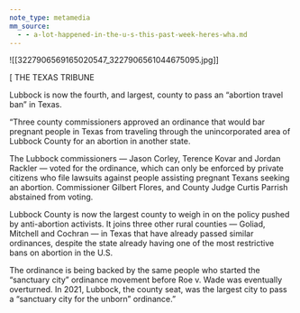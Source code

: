 ```yaml
---
note_type: metamedia
mm_source:
  - - a-lot-happened-in-the-u-s-this-past-week-heres-wha.md
---
```


![[3227906569165020547_3227906561044675095.jpg]]

[ THE TEXAS TRIBUNE

Lubbock is now the fourth, and largest,
county to pass an “abortion travel ban”
in Texas.

“Three county commissioners approved an ordinance that
would bar pregnant people in Texas from traveling through
the unincorporated area of Lubbock County for an abortion
in another state.

The Lubbock commissioners — Jason Corley, Terence
Kovar and Jordan Rackler — voted for the ordinance, which
can only be enforced by private citizens who file lawsuits
against people assisting pregnant Texans seeking an
abortion. Commissioner Gilbert Flores, and County Judge
Curtis Parrish abstained from voting.

Lubbock County is now the largest county to weigh in on
the policy pushed by anti-abortion activists. It joins three
other rural counties — Goliad, Mitchell and Cochran — in
Texas that have already passed similar ordinances,
despite the state already having one of the most restrictive
bans on abortion in the U.S.

The ordinance is being backed by the same people who
started the “sanctuary city” ordinance movement before
Roe v. Wade was eventually overturned. In 2021, Lubbock,
the county seat, was the largest city to pass a “sanctuary
city for the unborn” ordinance.”

